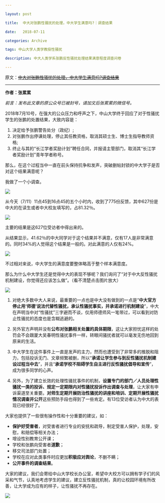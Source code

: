 ```yaml
---

layout: post

title:  中大对张鹏性骚扰的处理，中大学生满意吗?｜调查结果

date:   2018-07-11

categories: Archive

tags: 中山大学人类学教授性骚扰

description: 中大人类学系张鹏反性骚扰处理结果满意程度调查问卷

---
```


原文：~~[中大对张鹏性骚扰的处理，中大学生满意吗?调查结果](https://mp.weixin.qq.com/s/GGCX3zLGlZitbOh7mLhwHw)~~

---


**作者：张累累**

*前言：发布此文章的原公众号已被封号，请加文后张累累的微信号。*

2018年7月10号，在强大的公众压力和呼声之下，中山大学终于回应了对于性骚扰学生的张鹏的处置结果，大致内容是：

1. 决定给予张鹏警告处分（政纪）;  
2. 对张鹏作出停课处理，停止其任教资格，取消其硕士生、博士生指导教师资格; 
3. 终止与其的“长江学者奖励计划”聘任合同，并报请主管部门，取消其“长江学者奖励计划”青年学者称号。

那么，在这个过程当中一直在前头保持抗争和发声，突破删帖封锁的中大学子是否对这个结果满意呢？

我做了一个小调查。

![](https://i.loli.net/2018/07/11/5b4626bf42bab.png)

从今天（7/11）11点45到16点45的五个小时内，收到了775份反馈，其中627份是中大的在读生或者中大校友填写的，占81.32％。

![](https://i.loli.net/2018/07/11/5b4626a58304c.png)

主要的结果是这627位受访者中得出来的。

从结果显示，41.62％的中大同学对于这个结果并不满意，仅有17人是非常满意的。同时34%的人觉得这个结果是一般的。对此满意的人仅有24%。

![](https://i.loli.net/2018/07/11/5b4626b15bbd2.png)

不过相对来说，中大学生的满意度要整体略高于整个样本满意度。

那么为什么中大学生还是觉得中大的表现不够呢？我们询问了“对于中大反性骚扰机制建设，你觉得还应该怎么做”。（看不清楚点击图片放大）

![](https://i.loli.net/2018/07/11/5b4626bf048aa.png)

1. 对绝大多数中大人来说，最重要的一点也是中大没有做到的一点是“**中大官方停止用‘师德’说法代替性骚扰，承认性骚扰事实，并承诺进行机制建设**”，中大在声明当中对“性骚扰”三字避而不谈，仅用师德师风一笔带过，可以看到对防止性骚扰的态度也是含糊逃避的。

2. 另外官方声明并没有**公布对张鹏相关处置的具体期限**，这让大家担忧这样的处罚会不会跟厦大吴春明性骚扰事件一样，转眼间骚扰者就可以毫发无伤地回到原来的生活。

3. 中大学生在这件事件上一直是发声的主力，然而也遭受到了非常多的推脱和阻力，包括投诉无门、文章频繁被删，所以“**承诺让学生参与到反性骚扰机制建设过程当中去**”，并且“**承诺学校不阻碍学生自主进行反性骚扰倡导和宣传**”，成为很多同学的心声。

4. 另外，为了建立长效的处理性骚扰事件的机制，**设置专门的部门／人员处理性骚扰一类的投诉、规定一定期限内对性骚扰投诉作出调查与处理**，让大家有申诉渠道至关重要。**对师生定期开展防治性骚扰的讲座和培训、定期开展性骚扰情况调查并公开**这些预防手段也得到了一些肯定。有13位受访者认为中大的表现已经很好了。

大家也提供了一些很有操作性和十分重要的建议，如：

* **保护好受害者**，对受害者进行专业的安抚和疏导，制定受害人保护，处理，安慰，和赔偿等相关办法；
* 增设性别教育公开课；
* 学校和张鹏向受害者**道歉**；
* 移交司法部门处置；
* 学校在应对此类事件时应更加**积极应对舆论**，不删不瞒；
* **公开事件的调查结果**。

大家的建议，我们会寄给中山大学校长办公室，希望中大校方可以拥有学子们的风采和气节，认真地考虑学生的建议，建立反性骚扰机制，真的让校园环境有所改善，让大学成为应有的样子，让性骚扰不再存在。

![](https://i.loli.net/2018/07/11/5b4626bf4877e.png)
